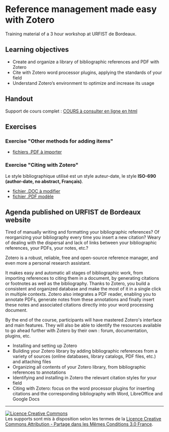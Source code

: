 # Reference management made easy with Zotero

Training material of a 3 hour workshop at URFIST de Bordeaux.

## Learning objectives

* Create and organize a library of bibliographic references and PDF with Zotero
* Cite with Zotero word processor plugins, applying the standards of your field
* Understand Zotero’s environment to optimize and increase its usage

## Handout

Support de cours complet : [COURS à consulter en ligne en html](https://github.com/fflamerie/zotero_gerer_biblio/blob/master/content/gerer_biblio_zotero_COURS.md)

## Exercises
### Exercise "Other methods for adding items"
  * [fichiers .PDF à importer](https://github.com/fflamerie/zotero_gerer_biblio/blob/master/content/import-PDF)

### Exercise "Citing with Zotero"

Le style bibliographique utilisé est un style auteur-date, le style **ISO-690 (author-date, no abstract, Français)**.

* [fichier .DOC à modifier](https://github.com/fflamerie/zotero_gerer_biblio/blob/master/content/zotero_gerer_biblio_TP_citer_EXERCICE.doc)
* [fichier .PDF modèle](https://github.com/fflamerie/zotero_gerer_biblio/blob/master/content/zotero_gerer_biblio_TP_citer_MODELE.pdf)

## Agenda published on URFIST de Bordeaux website

Tired of manually writing and formatting your bibliographic references? Of reorganizing your bibliography every time you insert a new citation? Weary of dealing with the dispersal and lack of links between your bibliographic references, your PDFs, your notes, etc.?

Zotero is a robust, reliable, free and open-source reference manager, and even more a personal research assistant.

It makes easy and automatic all stages of bibliographic work, from importing references to citing them in a document, by generating citations or footnotes as well as the bibliography. Thanks to Zotero, you build a consistent and organized database and make the most of it in a single click in multiple contexts. Zotero also integrates a PDF reader, enabling you to annotate PDFs, generate notes from these annotations and finally insert these notes and associated citations directly into your word processing document.

By the end of the course, participants will have mastered Zotero's interface and main features. They will also be able to identify the resources available to go ahead further with Zotero by their own : forum, documentation, plugins, etc.

* Installing and setting up Zotero
* Building your Zotero library by adding bibliographic references from a variety of sources (online databases, library catalogs, PDF files, etc.) and attaching files
* Organizing all contents of your Zotero library, from bibliographic references to annotations
* Identifying and installing in Zotero the relevant citation styles for your field
* Citing with Zotero: focus on the word processor plugins for inserting citations and the corresponding bibliography with Word, LibreOffice and Google Docs

***

<a rel="license" href="http://creativecommons.org/licenses/by-sa/3.0/fr/"><img alt="Licence Creative Commons" style="border-width:0" src="https://i.creativecommons.org/l/by-sa/3.0/fr/88x31.png" /></a><br />Les supports sont mis à disposition selon les termes de la <a rel="license" href="http://creativecommons.org/licenses/by-sa/3.0/fr/">Licence Creative Commons Attribution -  Partage dans les Mêmes Conditions 3.0 France</a>.
